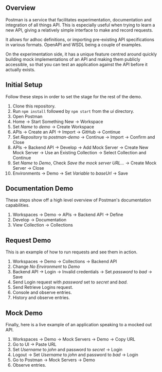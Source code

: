 ## Overview

Postman is a service that facilitates experimentation, documentation and
integration of all things API. This is especially useful when trying to learn a
new API, giving a relatively simple interface to make and record requests.

It allows for adhoc definitions, or importing pre-existing API specifications
in various formats. OpenAPI and WSDL being a couple of examples.

On the experimentation side, it has a unique feature centred around quickly
building mock implementations of an API and making them publicly accessible,
so that you can test an application against the API before it actually exists.

## Initial Setup

Follow these steps in order to set the stage for the rest of the demo.

1. Clone this repository.
1. Run `npm install` followed by `npm start` from the _ui_ directory.
1. Open Postman
1. Home -> Start Something New -> Workspace
1. Set _Name_ to _demo_ -> Create Workspace
1. APIs -> Create an API -> Import -> GitHub -> Continue
1. Set _Repository_ to _postman-demo_ -> Continue -> Import -> Confirm and Close
1. APIs -> Backend API -> Develop -> Add Mock Server -> Create New Mock Server -> Use an Existing Collection -> Select Collection and Continue
1. Set _Name_ to _Demo_, Check _Save the mock server URL..._ -> Create Mock Server -> Close
1. Environments -> Demo -> Set _Variable_ to _baseUrl_ -> Save

## Documentation Demo

These steps show off a high level overview of Postman's documentation
capabilities.

1. Workspaces -> Demo -> APIs -> Backend API -> Define
1. Develop -> Documentation
1. View Collection -> Collections

## Request Demo

This is an example of how to run requests and see them in action.

1. Workspaces -> Demo -> Collections -> Backend API
1. Change _No Environment_ to _Demo_
1. Backend API -> Login -> Invalid credentials -> Set _password_ to _bad_ -> Save
1. Send Login request with _password_ set to _secret_ and _bad_.
1. Send Retrieve Logins request.
1. Console and observe entries.
1. History and observe entries.

## Mock Demo

Finally, here is a live example of an application speaking to a mocked out API.

1. Workspaces -> Demo -> Mock Servers -> Demo -> Copy URL
1. Go to UI -> Paste URL
1. Set _Username_ to _john_ and password to _secret_ -> Login
1. Logout -> Set _Username_ to _john_ and password to _bad_ -> Login
1. Go to Postman -> Mock Servers -> Demo
1. Observe entries.
